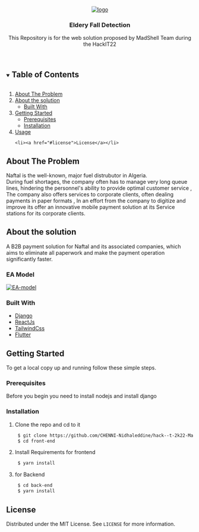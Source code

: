 <!-- [![Contributors][contributors-shield]][contributors-url]
[![Forks][forks-shield]][forks-url]
[![Stargazers][stars-shield]][stars-url]
[![Issues][issues-shield]][issues-url]
[![MIT License][license-shield]][license-url]
 -->
<!-- PROJECT LOGO -->
<br />
<p align="center">
<a href="https://imgbb.com/"><img src="https://i.ibb.co/5GN9Ctj/logo.png" alt="logo" border="0"></a>
<h3 align="center">Eldery Fall Detection</h3>

  <p align="center">
This Repository is for the web solution proposed by MadShell Team during the HackIT22
    <br />
    <br />
<!--     <a href="http://devfest21.gdgalgiers.com/">View UI</a>
    ·
    <a href="https://github.com/GDGAlgiers/devfest21-website/issues">Report Bug</a>
    ·
    <a href="https://github.com/GDGAlgiers/devfest21-website/issues">Request Feature</a> -->
  </p>
</p>

<!-- TABLE OF CONTENTS -->
<details open="open">
  <summary><h2 style="display: inline-block">Table of Contents</h2></summary>
  <ol>
   <li>
      <a href="#about-the-problem">About The Problem</a>
   </li>
    <li>
      <a href="#About-the-solution">About the solution</a>
      <ul>
        <li><a href="#built-with">Built With</a></li>
      </ul>
    </li>
    <li>
      <a href="#getting-started">Getting Started</a>
      <ul>
        <li><a href="#prerequisites">Prerequisites</a></li>
        <li><a href="#installation">Installation</a></li>
      </ul>
    </li>
    <li><a href="#usage">Usage</a></li>
 
    <li><a href="#license">License</a></li>

  </ol>
</details>



<!-- ABOUT THE PROJECT -->
## About The Problem
Naftal is the well-known, major fuel distrubutor in Algeria.<br/>
During fuel shortages, the company often has to manage very long queue lines, hindering the personnel's ability to provide optimal customer service , The company also offers services to corporate clients, often dealing payments in paper formats , In an effort from the company to digitize and improve its offer an innovative mobile payment solution at its Service stations for its corporate clients.

## About the solution

A B2B payment solution for Naftal and its associated companies, which aims to eliminate all paperwork and make the payment operation significantly faster.


### EA Model
<a href="https://ibb.co/VjCKGcG"><img src="https://i.ibb.co/r7pWhRh/EA-model.png" alt="EA-model" border="0" /></a>
### Built With

* [Django](djangoproject.com)
* [ReactJs](https://reactjs.org/)
* [TailwindCss](https://tailwindcss.com/)
* [Flutter](https://flutter.dev/)

<!-- GETTING STARTED -->
## Getting Started

To get a local copy up and running follow these simple steps.

### Prerequisites

Before you begin you need to install nodejs and install django

### Installation

1. Clone the repo and cd to it
   ```sh
    $ git clone https://github.com/CHENNI-Nidhaleddine/hack--t-2k22-MadShell.git 
    $ cd front-end
   ```
2. Install Requirements for frontend
   ```sh
    $ yarn install 
   ```
3. for Backend
   ```sh
    $ cd back-end
    $ yarn install 
   ````

<!-- LICENSE -->
## License

Distributed under the MIT License. See `LICENSE` for more information.


